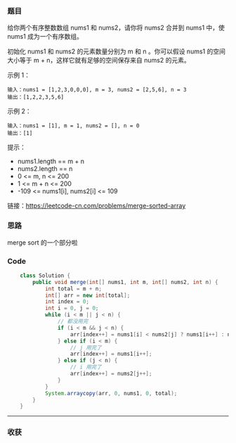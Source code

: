 ### 题目

给你两个有序整数数组 nums1 和 nums2，请你将 nums2 合并到 nums1 中，使 nums1 成为一个有序数组。

初始化 nums1 和 nums2 的元素数量分别为 m 和 n 。你可以假设 nums1 的空间大小等于 m + n，这样它就有足够的空间保存来自 nums2 的元素。

示例 1：
```
输入：nums1 = [1,2,3,0,0,0], m = 3, nums2 = [2,5,6], n = 3
输出：[1,2,2,3,5,6]
```
示例 2：
```
输入：nums1 = [1], m = 1, nums2 = [], n = 0
输出：[1]
```

提示：

- nums1.length == m + n
- nums2.length == n
- 0 <= m, n <= 200
- 1 <= m + n <= 200
- -109 <= nums1[i], nums2[i] <= 109

链接：https://leetcode-cn.com/problems/merge-sorted-array

### 思路

merge sort 的一个部分啦

### Code
```java
    class Solution {
        public void merge(int[] nums1, int m, int[] nums2, int n) {
            int total = m + n;
            int[] arr = new int[total];
            int index = 0;
            int i = 0, j = 0;
            while (i < m || j < n) {
                // 都没用完
                if (i < m && j < n) {
                    arr[index++] = nums1[i] < nums2[j] ? nums1[i++] : nums2[j++];
                } else if (i < m) {
                    // j 用完了
                    arr[index++] = nums1[i++];
                } else if (j < n) {
                    // i 用完了
                    arr[index++] = nums2[j++];
                }
            }
            System.arraycopy(arr, 0, nums1, 0, total);
        }
    }
```
*** 
### 收获
